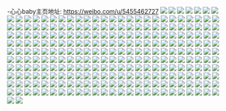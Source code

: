 -心心baby主页地址: https://weibo.com/u/5455462727 
![](https://wx4.sinaimg.cn/mw2000/005Xcz4jly1h9iuhger92j32802yo7wl.jpg) 
![](https://wx4.sinaimg.cn/mw2000/005Xcz4jly1h9d173b743j32c02tve84.jpg) 
![](https://wx4.sinaimg.cn/mw2000/005Xcz4jly1h9d16yftf7j32c02xgb2c.jpg) 
![](https://wx4.sinaimg.cn/mw2000/005Xcz4jly1h9d17bbxj4j32c02o94qt.jpg) 
![](https://wx4.sinaimg.cn/mw2000/005Xcz4jly1h9d17dotczj32c02zcu0y.jpg) 
![](https://wx4.sinaimg.cn/mw2000/005Xcz4jgy1h99k6tqw4kj30u0140wko.jpg) 
![](https://wx4.sinaimg.cn/mw2000/005Xcz4jgy1h97wstuoe7j30u010pqcj.jpg) 
![](https://wx4.sinaimg.cn/mw2000/005Xcz4jgy1h97wstecshj30u010wqc8.jpg) 
![](https://wx4.sinaimg.cn/mw2000/005Xcz4jly1h960bicu6ej30u0140aqx.jpg) 
![](https://wx4.sinaimg.cn/mw2000/005Xcz4jly1h960belgrsj30u0140qi7.jpg) 
![](https://wx4.sinaimg.cn/mw2000/005Xcz4jly1h960bjt622j30u0136wul.jpg) 
![](https://wx4.sinaimg.cn/mw2000/005Xcz4jly1h960bg8q7mj30u0140qda.jpg) 
![](https://wx4.sinaimg.cn/mw2000/005Xcz4jly1h960bf4psjj30u00zbthd.jpg) 
![](https://wx4.sinaimg.cn/mw2000/005Xcz4jly1h960bfn7zfj30u0140k1r.jpg) 
![](https://wx4.sinaimg.cn/mw2000/005Xcz4jly1h960bk64uxj30u0140qcq.jpg) 
![](https://wx4.sinaimg.cn/mw2000/005Xcz4jly1h960ejn7vpj30u0140n62.jpg) 
![](https://wx4.sinaimg.cn/mw2000/005Xcz4jly1h919jeb0s2j313y1nk4g9.jpg) 
![](https://wx4.sinaimg.cn/mw2000/005Xcz4jly1h919jdko1ij32c0340b2b.jpg) 
![](https://wx4.sinaimg.cn/mw2000/005Xcz4jly1h77lxw70ywj30w715tgmp.jpg) 
![](https://wx4.sinaimg.cn/mw2000/005Xcz4jly1h77lxws90uj30wg16tdgy.jpg) 
![](https://wx4.sinaimg.cn/mw2000/005Xcz4jly1h77lxxp4hoj32c02uvhdu.jpg) 
![](https://wx4.sinaimg.cn/mw2000/005Xcz4jly1h5cjqunbd7j32802yo4qt.jpg) 
![](https://wx4.sinaimg.cn/mw2000/005Xcz4jly1h5cjqyh1v0j32802yohdx.jpg) 
![](https://wx4.sinaimg.cn/mw2000/005Xcz4jly1h5cjqsqiadj32802yob2d.jpg) 
![](https://wx4.sinaimg.cn/mw2000/005Xcz4jly1h4tdqsczsxj30u0140akd.jpg) 
![](https://wx4.sinaimg.cn/mw2000/005Xcz4jly1h4tdqswrgfj30u011kgsa.jpg) 
![](https://wx4.sinaimg.cn/mw2000/005Xcz4jly1h4tdqthxldj30u00u0dms.jpg) 
![](https://wx4.sinaimg.cn/mw2000/005Xcz4jly1h4tdqtxgzuj30u0140jvx.jpg) 
![](https://wx4.sinaimg.cn/mw2000/005Xcz4jly1h4tdquef83j30u0140tdu.jpg) 
![](https://wx4.sinaimg.cn/mw2000/005Xcz4jly1h4tdquwfhkj30u0140n0e.jpg) 
![](https://wx4.sinaimg.cn/mw2000/005Xcz4jly1h4tdqvsoedj30u00z2why.jpg) 
![](https://wx4.sinaimg.cn/mw2000/005Xcz4jly1h4tdqrfuj1j30l10sjadv.jpg) 
![](https://wx4.sinaimg.cn/mw2000/005Xcz4jly1h2wjj7c44dj30u0140wm0.jpg) 
![](https://wx4.sinaimg.cn/mw2000/005Xcz4jly1h2wjj5u7mkj30u0140jy6.jpg) 
![](https://wx4.sinaimg.cn/mw2000/005Xcz4jly1h2wjj8az48j30u0140wlf.jpg) 
![](https://wx4.sinaimg.cn/mw2000/005Xcz4jly1h2wjj9mqotj30u0140tfb.jpg) 
![](https://wx4.sinaimg.cn/mw2000/005Xcz4jly1h2u345kdfqj30tu13udre.jpg) 
![](https://wx4.sinaimg.cn/mw2000/005Xcz4jly1h29gmogxvjj32272qx4qq.jpg) 
![](https://wx4.sinaimg.cn/mw2000/005Xcz4jly1h29gmpvw4ij31wx2qlx6r.jpg) 
![](https://wx4.sinaimg.cn/mw2000/005Xcz4jly1h1k5nky67qj30u0140wkn.jpg) 
![](https://wx4.sinaimg.cn/mw2000/005Xcz4jly1h1k5nle07vj30u014078x.jpg) 
![](https://wx4.sinaimg.cn/mw2000/005Xcz4jly1h1k5nm0tjgj30u0140tgd.jpg) 
![](https://wx4.sinaimg.cn/mw2000/005Xcz4jly1h1gjyugy1ij31w02ioe83.jpg) 
![](https://wx4.sinaimg.cn/mw2000/005Xcz4jly1h0wvdy6q3sj30u0140wlv.jpg) 
![](https://wx4.sinaimg.cn/mw2000/005Xcz4jly1h0wvdyt0mbj30u01407c0.jpg) 
![](https://wx4.sinaimg.cn/mw2000/005Xcz4jly1h0wvdzupyoj30u0140465.jpg) 
![](https://wx4.sinaimg.cn/mw2000/005Xcz4jly1h0wvdx9qinj30u0140qe2.jpg) 
![](https://wx4.sinaimg.cn/mw2000/005Xcz4jly1h0wve0ene4j30u0140n38.jpg) 
![](https://wx4.sinaimg.cn/mw2000/005Xcz4jly1h0pg0nhjz9j30u0140k1l.jpg) 
![](https://wx4.sinaimg.cn/mw2000/005Xcz4jly1h0pg0o3on3j30u0140woe.jpg) 
![](https://wx4.sinaimg.cn/mw2000/005Xcz4jly1h0pg0mr05gj30u0140dn6.jpg) 
![](https://wx4.sinaimg.cn/mw2000/005Xcz4jly1h0pg0m5xt0j30u0140q8l.jpg) 
![](https://wx4.sinaimg.cn/mw2000/005Xcz4jly1h09q0tiprwj30u0140dn5.jpg) 
![](https://wx4.sinaimg.cn/mw2000/005Xcz4jly1h09q0rqgi0j30u0140qc7.jpg) 
![](https://wx4.sinaimg.cn/mw2000/005Xcz4jly1h09q1ktzfrj30u0140dn9.jpg) 
![](https://wx4.sinaimg.cn/mw2000/005Xcz4jly1h09q0sjur5j30u0140wom.jpg) 
![](https://wx4.sinaimg.cn/mw2000/005Xcz4jly1gz46ue0lvij30u014044q.jpg) 
![](https://wx4.sinaimg.cn/mw2000/005Xcz4jly1gz46ueldb2j30u0140ajc.jpg) 
![](https://wx4.sinaimg.cn/mw2000/005Xcz4jly1gyx6y7fs55j31o0280hdt.jpg) 
![](https://wx4.sinaimg.cn/mw2000/005Xcz4jly1gyx6y8xsuaj32c02j7b2b.jpg) 
![](https://wx4.sinaimg.cn/mw2000/005Xcz4jly1gxycxwze9mj30u0140gss.jpg) 
![](https://wx4.sinaimg.cn/mw2000/005Xcz4jly1gxycxxa03oj30u0140jz3.jpg) 
![](https://wx4.sinaimg.cn/mw2000/005Xcz4jly1gxgwglfoywj30jg0vstai.jpg) 
![](https://wx4.sinaimg.cn/mw2000/005Xcz4jly1gx3bglmza9j32c0340qv7.jpg) 
![](https://wx4.sinaimg.cn/mw2000/005Xcz4jly1gx3bh67dzij32832yse82.jpg) 
![](https://wx4.sinaimg.cn/mw2000/005Xcz4jly1gx3bgy8b5qj32c02ydhdv.jpg) 
![](https://wx4.sinaimg.cn/mw2000/005Xcz4jly1gx3bgate6yj32c0340npd.jpg) 
![](https://wx4.sinaimg.cn/mw2000/005Xcz4jly1gwwb1065a1j31o0280qv5.jpg) 
![](https://wx4.sinaimg.cn/mw2000/005Xcz4jly1gwwb1161vej32c0340x6p.jpg) 
![](https://wx4.sinaimg.cn/mw2000/005Xcz4jly1gwwb12cs2kj32c02qsx6p.jpg) 
![](https://wx4.sinaimg.cn/mw2000/005Xcz4jly1gwj31ewa8qj321k2dsb2a.jpg) 
![](https://wx4.sinaimg.cn/mw2000/005Xcz4jly1gwbpr8rs5rj31o02264qp.jpg) 
![](https://wx4.sinaimg.cn/mw2000/005Xcz4jly1gwbprfo5llj32c0340hdv.jpg) 
![](https://wx4.sinaimg.cn/mw2000/005Xcz4jly1gwbpqq6vaij31z622fkjl.jpg) 
![](https://wx4.sinaimg.cn/mw2000/005Xcz4jly1gwbpr4zed1j32942sz7wi.jpg) 
![](https://wx4.sinaimg.cn/mw2000/005Xcz4jly1gwbprkiihhj32c03407wi.jpg) 
![](https://wx4.sinaimg.cn/mw2000/005Xcz4jly1gwbprm8n1mj32c0340e81.jpg) 
![](https://wx4.sinaimg.cn/mw2000/005Xcz4jly1gvze7dez4jj324e2tvqv5.jpg) 
![](https://wx4.sinaimg.cn/mw2000/005Xcz4jly1gvze768qiwj31o0280x6p.jpg) 
![](https://wx4.sinaimg.cn/mw2000/005Xcz4jly1gvrnjs3mokj32c02vpnpf.jpg) 
![](https://wx4.sinaimg.cn/mw2000/005Xcz4jly1gvkwgaj3f3j31o0280npd.jpg) 
![](https://wx4.sinaimg.cn/mw2000/005Xcz4jly1gv7r2ldidvj62c02hq1kz02.jpg) 
![](https://wx4.sinaimg.cn/mw2000/005Xcz4jly1gv7r3cibe0j61w021fx6q02.jpg) 
![](https://wx4.sinaimg.cn/mw2000/005Xcz4jly1gv7r2m5q38j61mc1rahdt02.jpg) 
![](https://wx4.sinaimg.cn/mw2000/005Xcz4jly1gv7r2it3e7j62c02sq7wj02.jpg) 
![](https://wx4.sinaimg.cn/mw2000/005Xcz4jly1gv7r2h686dj61mc25s4qp02.jpg) 
![](https://wx4.sinaimg.cn/mw2000/005Xcz4jly1gv7r2jzki2j61o0280b2902.jpg) 
![](https://wx4.sinaimg.cn/mw2000/005Xcz4jly1gv7r2epsugj62c0340qv502.jpg) 
![](https://wx4.sinaimg.cn/mw2000/005Xcz4jly1gv7r2d9binj624n2a0hdt02.jpg) 
![](https://wx4.sinaimg.cn/mw2000/005Xcz4jly1gv7r2n1zhxj62c03407wi02.jpg) 
![](https://wx4.sinaimg.cn/mw2000/005Xcz4jly1gurkry4gkfj61mc25su0x02.jpg) 
![](https://wx4.sinaimg.cn/mw2000/005Xcz4jly1gurks0jjssj61nx1j27us02.jpg) 
![](https://wx4.sinaimg.cn/mw2000/005Xcz4jly1gurkrjm9vej622y24vkjl02.jpg) 
![](https://wx4.sinaimg.cn/mw2000/005Xcz4jly1gurkrqp75pj61o0280b2a02.jpg) 
![](https://wx4.sinaimg.cn/mw2000/005Xcz4jly1gst7g1l1tsj32c0340qv7.jpg) 
![](https://wx4.sinaimg.cn/mw2000/005Xcz4jly1gst7fxgesrj3340258npf.jpg) 
![](https://wx4.sinaimg.cn/mw2000/005Xcz4jly1gst7fj54fgj324c24c7wi.jpg) 
![](https://wx4.sinaimg.cn/mw2000/005Xcz4jly1grmriyf7r1j60vc15stna02.jpg) 
![](https://wx4.sinaimg.cn/mw2000/005Xcz4jly1grmrixss83j31mc1xi1ky.jpg) 
![](https://wx4.sinaimg.cn/mw2000/005Xcz4jly1gr30kyov7gj31mc25s4qp.jpg) 
![](https://wx4.sinaimg.cn/mw2000/005Xcz4jly1gr30kzmibrj31mc25s4qp.jpg) 
![](https://wx4.sinaimg.cn/mw2000/005Xcz4jly1gr30kxovu9j31mc25s4qp.jpg) 
![](https://wx4.sinaimg.cn/mw2000/005Xcz4jly1gr30l0uwcaj32c0232e82.jpg) 
![](https://wx4.sinaimg.cn/mw2000/005Xcz4jly1gr30l4lbjpj32c03407wj.jpg) 
![](https://wx4.sinaimg.cn/mw2000/005Xcz4jly1gr30l2oiqqj32c026a7wk.jpg) 
![](https://wx4.sinaimg.cn/mw2000/005Xcz4jly1gr30l65sogj61mc25skjl02.jpg) 
![](https://wx4.sinaimg.cn/mw2000/005Xcz4jly1gr30n0czj5j32c0340hdx.jpg) 
![](https://wx4.sinaimg.cn/mw2000/005Xcz4jly1gr30l7o2utj31mc25su0y.jpg) 
![](https://wx4.sinaimg.cn/mw2000/005Xcz4jly1gq3thvzsnfj32c03407wj.jpg) 
![](https://wx4.sinaimg.cn/mw2000/005Xcz4jly1gq3thv3w6ej32c0340hdv.jpg) 
![](https://wx4.sinaimg.cn/mw2000/005Xcz4jly1gq3thws35wj31rd2n17wi.jpg) 
![](https://wx4.sinaimg.cn/mw2000/005Xcz4jly1gq3thy2p03j32c03407wj.jpg) 
![](https://wx4.sinaimg.cn/mw2000/005Xcz4jly1gq0funwuo3j30vc15sdox.jpg) 
![](https://wx4.sinaimg.cn/mw2000/005Xcz4jly1gq0fuolqs1j315s0vcdsi.jpg) 
![](https://wx4.sinaimg.cn/mw2000/005Xcz4jly1gq0fuo9dlxj315s0vck0p.jpg) 
![](https://wx4.sinaimg.cn/mw2000/005Xcz4jly1gq0fup7fr1j323h27ib29.jpg) 
![](https://wx4.sinaimg.cn/mw2000/005Xcz4jly1gpwdq04bw3j31o0280kjm.jpg) 
![](https://wx4.sinaimg.cn/mw2000/005Xcz4jly1gpwdq13yb4j31o0280u0y.jpg) 
![](https://wx4.sinaimg.cn/mw2000/005Xcz4jly1gpoojqlstoj33402c0kjm.jpg) 
![](https://wx4.sinaimg.cn/mw2000/005Xcz4jly1gpook9vgvij32c0340hdt.jpg) 
![](https://wx4.sinaimg.cn/mw2000/005Xcz4jly1gpoojx2ag1j33402c07wj.jpg) 
![](https://wx4.sinaimg.cn/mw2000/005Xcz4jly1gpook76307j32c03407wh.jpg) 
![](https://wx4.sinaimg.cn/mw2000/005Xcz4jly1gpookf9fwpj32c03404qp.jpg) 
![](https://wx4.sinaimg.cn/mw2000/005Xcz4jly1gpookccg7mj32c03407wh.jpg) 
![](https://wx4.sinaimg.cn/mw2000/005Xcz4jly1gpook0blxoj32c0340hdt.jpg) 
![](https://wx4.sinaimg.cn/mw2000/005Xcz4jly1gpookda29vj30vc15snbg.jpg) 
![](https://wx4.sinaimg.cn/mw2000/005Xcz4jly1gpook4mdkdj3340238e82.jpg) 
![](https://wx4.sinaimg.cn/mw2000/005Xcz4jly1gp9tkz953nj32c02lbb2b.jpg) 
![](https://wx4.sinaimg.cn/mw2000/005Xcz4jly1gp9tl93tynj32c0340kjl.jpg) 
![](https://wx4.sinaimg.cn/mw2000/005Xcz4jly1gp9tksuruhj32c02mox6q.jpg) 
![](https://wx4.sinaimg.cn/mw2000/005Xcz4jly1gp9tlm1yubj32c02ru4qr.jpg) 
![](https://wx4.sinaimg.cn/mw2000/005Xcz4jly1gp9tlfbjc6j334025bqv6.jpg) 
![](https://wx4.sinaimg.cn/mw2000/005Xcz4jly1gp9tl50hz3j32c02n41kz.jpg) 
![](https://wx4.sinaimg.cn/mw2000/005Xcz4jly1gnpo6lov9rj31o0280hdu.jpg) 
![](https://wx4.sinaimg.cn/mw2000/005Xcz4jly1gnpo82cu80j31o0280u0x.jpg) 
![](https://wx4.sinaimg.cn/mw2000/005Xcz4jly1gnpo8h3ob7j31o0280u0y.jpg) 
![](https://wx4.sinaimg.cn/mw2000/005Xcz4jly1gnpo8kho7oj33402c0kjl.jpg) 
![](https://wx4.sinaimg.cn/mw2000/005Xcz4jly1gnhgyb1ds9j30u01b8wqk.jpg) 
![](https://wx4.sinaimg.cn/mw2000/005Xcz4jly1gnhgybagz7j30u0140amr.jpg) 
![](https://wx4.sinaimg.cn/mw2000/005Xcz4jly1gnhgyaotxlj30u0140tpe.jpg) 
![](https://wx4.sinaimg.cn/mw2000/005Xcz4jly1gn8xvyx5msj31o0280x6p.jpg) 
![](https://wx4.sinaimg.cn/mw2000/005Xcz4jly1gn8xvvx28bj321k2r4kjn.jpg) 
![](https://wx4.sinaimg.cn/mw2000/005Xcz4jly1gm98i6w7f7j322i2ynb2b.jpg) 
![](https://wx4.sinaimg.cn/mw2000/005Xcz4jly1gm98i966b1j31o0280hdu.jpg) 
![](https://wx4.sinaimg.cn/mw2000/005Xcz4jly1gm98i88ui3j32c0340kjn.jpg) 
![](https://wx4.sinaimg.cn/mw2000/005Xcz4jly1gloy3mxy3wj31o0280qv6.jpg) 
![](https://wx4.sinaimg.cn/mw2000/005Xcz4jly1gloy3lb6l5j31o0280e82.jpg) 
![](https://wx4.sinaimg.cn/mw2000/005Xcz4jly1gloy5qnenrj32c03401kz.jpg) 
![](https://wx4.sinaimg.cn/mw2000/005Xcz4jly1glaz8gq1blj31o0280hdu.jpg) 
![](https://wx4.sinaimg.cn/mw2000/005Xcz4jly1glaz8f39bhj323t1y4qv6.jpg) 
![](https://wx4.sinaimg.cn/mw2000/005Xcz4jly1glaz8lfit6j31yl27wkjl.jpg) 
![](https://wx4.sinaimg.cn/mw2000/005Xcz4jly1glaz8jrf82j33402c0qv8.jpg) 
![](https://wx4.sinaimg.cn/mw2000/005Xcz4jly1gkplqppd56j32842q2hdu.jpg) 
![](https://wx4.sinaimg.cn/mw2000/005Xcz4jly1gkplqs2x9vj31su2pdnpd.jpg) 
![](https://wx4.sinaimg.cn/mw2000/005Xcz4jly1gkplqtgkjsj32c0340b2a.jpg) 
![](https://wx4.sinaimg.cn/mw2000/005Xcz4jly1gkplqut23zj31oy201e6z.jpg) 
![](https://wx4.sinaimg.cn/mw2000/005Xcz4jly1gki6ovy3ylj32c02uy1kz.jpg) 
![](https://wx4.sinaimg.cn/mw2000/005Xcz4jly1gki6oub5soj327m2nuu0x.jpg) 
![](https://wx4.sinaimg.cn/mw2000/005Xcz4jly1gki6oti2jdj30t60xqqg7.jpg) 
![](https://wx4.sinaimg.cn/mw2000/005Xcz4jly1gki6p32b86j31l91stkjl.jpg) 
![](https://wx4.sinaimg.cn/mw2000/005Xcz4jly1gki6osotqaj32c0340x6p.jpg) 
![](https://wx4.sinaimg.cn/mw2000/005Xcz4jly1gki6p1k2rpj31ll20qqv5.jpg) 
![](https://wx4.sinaimg.cn/mw2000/005Xcz4jly1gki6oxy90cj32c0340npe.jpg) 
![](https://wx4.sinaimg.cn/mw2000/005Xcz4jly1gki6owlrflj30vc15snde.jpg) 
![](https://wx4.sinaimg.cn/mw2000/005Xcz4jly1gki6ozvy98j32c0340kjm.jpg) 
![](https://wx4.sinaimg.cn/mw2000/005Xcz4jly1gkb6g7eok3j32c02wrb2b.jpg) 
![](https://wx4.sinaimg.cn/mw2000/005Xcz4jly1gkb6garev2j30vc14xk6l.jpg) 
![](https://wx4.sinaimg.cn/mw2000/005Xcz4jly1gkb6gcryw5j31mc25se81.jpg) 
![](https://wx4.sinaimg.cn/mw2000/005Xcz4jly1gkb6g5zxcpj31qe1o01kx.jpg) 
![](https://wx4.sinaimg.cn/mw2000/005Xcz4jly1gkb6iznd6tj32c0340u0y.jpg) 
![](https://wx4.sinaimg.cn/mw2000/005Xcz4jly1gkb6g9oi4bj33402c0u0z.jpg) 
![](https://wx4.sinaimg.cn/mw2000/005Xcz4jly1gk9m0k8e08j30vc15stms.jpg) 
![](https://wx4.sinaimg.cn/mw2000/005Xcz4jly1gk9m0ies13j30vc15sdw3.jpg) 
![](https://wx4.sinaimg.cn/mw2000/005Xcz4jly1gjiu04jtwij32c035uu0x.jpg) 
![](https://wx4.sinaimg.cn/mw2000/005Xcz4jly1gjiu09d7ghj32c0340e83.jpg) 
![](https://wx4.sinaimg.cn/mw2000/005Xcz4jly1gil69m0rimj31w02inqv8.jpg) 
![](https://wx4.sinaimg.cn/mw2000/005Xcz4jly1gil69gdj2pj33402c0kjm.jpg) 
![](https://wx4.sinaimg.cn/mw2000/005Xcz4jly1gil69jup6nj31w02inkjo.jpg) 
![](https://wx4.sinaimg.cn/mw2000/005Xcz4jly1gil69dbdloj31w02hq7wk.jpg) 
![](https://wx4.sinaimg.cn/mw2000/005Xcz4jly1gil69p7syqj31w02inhdw.jpg) 
![](https://wx4.sinaimg.cn/mw2000/005Xcz4jly1gil69t778hj31w02inx6s.jpg) 
![](https://wx4.sinaimg.cn/mw2000/005Xcz4jly1gihyeguydxj31w02afhdv.jpg) 
![](https://wx4.sinaimg.cn/mw2000/005Xcz4jly1gihyebugfqj31o0280hdu.jpg) 
![](https://wx4.sinaimg.cn/mw2000/005Xcz4jly1gihyeuw343j31o0280hdu.jpg) 
![](https://wx4.sinaimg.cn/mw2000/005Xcz4jly1gihyel941zj31w01zg4qr.jpg) 
![](https://wx4.sinaimg.cn/mw2000/005Xcz4jly1gihyix1fqnj33402c0npd.jpg) 
![](https://wx4.sinaimg.cn/mw2000/005Xcz4jly1gihyeqfkzlj31vy1zx1kz.jpg) 
![](https://wx4.sinaimg.cn/mw2000/005Xcz4jly1gihyf24n30j33402c0b2c.jpg) 
![](https://wx4.sinaimg.cn/mw2000/005Xcz4jly1gihyj1ot30j33402c0x6p.jpg) 
![](https://wx4.sinaimg.cn/mw2000/005Xcz4jly1gihye7xp0bj33402c0hdv.jpg) 
![](https://wx4.sinaimg.cn/mw2000/005Xcz4jly1ghqohg6k8tj30u0140jss.jpg) 
![](https://wx4.sinaimg.cn/mw2000/005Xcz4jly1ghqohfv6poj30u0140q4e.jpg) 
![](https://wx4.sinaimg.cn/mw2000/005Xcz4jly1ggv78eqozij31nv27te81.jpg) 
![](https://wx4.sinaimg.cn/mw2000/005Xcz4jly1ggv78ccxy4j33402c0npd.jpg) 
![](https://wx4.sinaimg.cn/mw2000/005Xcz4jly1gfopj6ov6pj31w02io4qr.jpg) 
![](https://wx4.sinaimg.cn/mw2000/005Xcz4jly1gfopiwrfisj31nv27tx6p.jpg) 
![](https://wx4.sinaimg.cn/mw2000/005Xcz4jly1gfopk6yu0cj31w02iokjn.jpg) 
![](https://wx4.sinaimg.cn/mw2000/005Xcz4jly1gfopk1dsx9j31w02iox6r.jpg) 
![](https://wx4.sinaimg.cn/mw2000/005Xcz4jly1gfopjsnsx2j31o0280npe.jpg) 
![](https://wx4.sinaimg.cn/mw2000/005Xcz4jly1gfopjf0eibj31w02io4qs.jpg) 
![](https://wx4.sinaimg.cn/mw2000/005Xcz4jly1gfopkdxsfvj31w02io1kz.jpg) 
![](https://wx4.sinaimg.cn/mw2000/005Xcz4jly1gfopjvv7k8j31nv27tu0x.jpg) 
![](https://wx4.sinaimg.cn/mw2000/005Xcz4jly1gfopjo3a0bj31w02ioqv7.jpg) 
![](https://wx4.sinaimg.cn/mw2000/005Xcz4jly1gfd4bx4oztj32bv2ly4qq.jpg) 
![](https://wx4.sinaimg.cn/mw2000/005Xcz4jly1ge95mglhgjj322v33yu0y.jpg) 
![](https://wx4.sinaimg.cn/mw2000/005Xcz4jly1ge95mfr33xj32c0340hdv.jpg) 
![](https://wx4.sinaimg.cn/mw2000/005Xcz4jly1ge95mk43puj32c0340qv6.jpg) 
![](https://wx4.sinaimg.cn/mw2000/005Xcz4jly1ge95nvgt3aj32by2rwx6q.jpg) 
![](https://wx4.sinaimg.cn/mw2000/005Xcz4jly1ge95mhaghpj33402c01ky.jpg) 
![](https://wx4.sinaimg.cn/mw2000/005Xcz4jly1ge95meuwltj32c0340qv6.jpg) 
![](https://wx4.sinaimg.cn/mw2000/005Xcz4jly1ge95me1pmfj31nv27tx6p.jpg) 
![](https://wx4.sinaimg.cn/mw2000/005Xcz4jly1ge95mjbcxoj31nv27t4qq.jpg) 
![](https://wx4.sinaimg.cn/mw2000/005Xcz4jly1ge95nunwb5j31nv27t4qq.jpg) 
![](https://wx4.sinaimg.cn/mw2000/005Xcz4jly1gdur5169utj32c0340kjm.jpg) 
![](https://wx4.sinaimg.cn/mw2000/005Xcz4jly1gdr55ee1frj31nv27tkjl.jpg) 
![](https://wx4.sinaimg.cn/mw2000/005Xcz4jly1gdr55dl0d1j32c0340x6q.jpg) 
![](https://wx4.sinaimg.cn/mw2000/005Xcz4jly1gdr55f86loj32by29tb2a.jpg) 
![](https://wx4.sinaimg.cn/mw2000/005Xcz4jly1gdr55gb0zdj32c02c0hdv.jpg) 
![](https://wx4.sinaimg.cn/mw2000/005Xcz4jly1gdl3025t57j32c0340npf.jpg) 
![](https://wx4.sinaimg.cn/mw2000/005Xcz4jly1gdl300xidej32c0340e83.jpg) 
![](https://wx4.sinaimg.cn/mw2000/005Xcz4jly1gdl303vbykj32c0340npf.jpg) 
![](https://wx4.sinaimg.cn/mw2000/005Xcz4jly1gdl305vsrgj32c03407wj.jpg) 
![](https://wx4.sinaimg.cn/mw2000/005Xcz4jly1gde2fgj2xqj32801o07wi.jpg) 
![](https://wx4.sinaimg.cn/mw2000/005Xcz4jly1gde2fh9oyuj32441gfx6p.jpg) 
![](https://wx4.sinaimg.cn/mw2000/005Xcz4jly1gde2ffm2w3j32801o07wi.jpg) 
![](https://wx4.sinaimg.cn/mw2000/005Xcz4jly1gde2fi44dhj333y1ykx6q.jpg) 
![](https://wx4.sinaimg.cn/mw2000/005Xcz4jly1gd1vuj1elhj32c0340u0z.jpg) 
![](https://wx4.sinaimg.cn/mw2000/005Xcz4jly1gd1vugp3gej32c0340x6q.jpg) 
![](https://wx4.sinaimg.cn/mw2000/005Xcz4jly1gd1vukd4onj32by2ctu0x.jpg) 
![](https://wx4.sinaimg.cn/mw2000/005Xcz4jly1gd1vums539j32bw2i77wk.jpg) 
![](https://wx4.sinaimg.cn/mw2000/005Xcz4jly1gd15yojhl1j324y1kr1kx.jpg) 
![](https://wx4.sinaimg.cn/mw2000/005Xcz4jly1gcmtblwpiij32c0340u0z.jpg) 
![](https://wx4.sinaimg.cn/mw2000/005Xcz4jly1gcmtbp2f3nj32c0340qv6.jpg) 
![](https://wx4.sinaimg.cn/mw2000/005Xcz4jly1gcmtbngmt9j31sc2dsb2a.jpg) 
![](https://wx4.sinaimg.cn/mw2000/005Xcz4jly1gc8l62c6gqj326j2chnpd.jpg) 
![](https://wx4.sinaimg.cn/mw2000/005Xcz4jly1gc8l64i3d4j32c0340x6p.jpg) 
![](https://wx4.sinaimg.cn/mw2000/005Xcz4jly1gc8l6370noj32c02c0qv5.jpg) 
![](https://wx4.sinaimg.cn/mw2000/005Xcz4jly1gc8l675d2zj32b52hfu0x.jpg) 
![](https://wx4.sinaimg.cn/mw2000/005Xcz4jly1gbvvvrpiryj31nv27te81.jpg) 
![](https://wx4.sinaimg.cn/mw2000/005Xcz4jly1gbvvvs7ug1j31nv27te81.jpg) 
![](https://wx4.sinaimg.cn/mw2000/005Xcz4jly1gbvvvsqbwvj31nv27tnpd.jpg) 
![](https://wx4.sinaimg.cn/mw2000/005Xcz4jly1gbkgunhrqaj32c02c07wh.jpg) 
![](https://wx4.sinaimg.cn/mw2000/005Xcz4jly1gbkguporh8j32c02c0u10.jpg) 
![](https://wx4.sinaimg.cn/mw2000/005Xcz4jly1gbkgutss7xj32bg340npf.jpg) 
![](https://wx4.sinaimg.cn/mw2000/005Xcz4jly1gbkgusfyr5j32c0340qv7.jpg) 
![](https://wx4.sinaimg.cn/mw2000/005Xcz4jly1gbkgyvcn7yj31sc2dsnpd.jpg) 
![](https://wx4.sinaimg.cn/mw2000/005Xcz4jly1gbkgz0ox47j32c0340npf.jpg) 
![](https://wx4.sinaimg.cn/mw2000/005Xcz4jly1gbkh4eua4sj32c03404k7.jpg) 
![](https://wx4.sinaimg.cn/mw2000/005Xcz4jly1gbkh4d7ycoj32c0340h34.jpg) 
![](https://wx4.sinaimg.cn/mw2000/005Xcz4jly1gbkh4gyet5j32c026k4qq.jpg) 
![](https://wx4.sinaimg.cn/mw2000/005Xcz4jly1gbjc86kuj0j32c03401l0.jpg) 
![](https://wx4.sinaimg.cn/mw2000/005Xcz4jly1gbjc87jtboj31wg2r4u0x.jpg) 
![](https://wx4.sinaimg.cn/mw2000/005Xcz4jly1gbjc84k06yj32c02c0qv6.jpg) 
![](https://wx4.sinaimg.cn/mw2000/005Xcz4jly1gbi39xfd7hj32by2n5npd.jpg) 
![](https://wx4.sinaimg.cn/mw2000/005Xcz4jly1gbi39z3a8pj328w2t04qq.jpg) 
![](https://wx4.sinaimg.cn/mw2000/005Xcz4jly1gbi3a01veej327u2ykx6p.jpg) 
![](https://wx4.sinaimg.cn/mw2000/005Xcz4jly1gbi3a2fiwwj33402c04qr.jpg) 
![](https://wx4.sinaimg.cn/mw2000/005Xcz4jly1gbi3a3aiqcj320h2bdkjl.jpg) 
![](https://wx4.sinaimg.cn/mw2000/005Xcz4jly1gbi3a45a1bj31nv27tqv5.jpg) 
